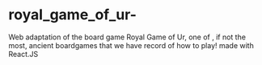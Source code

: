 # royal_game_of_ur-
Web adaptation of the board game Royal Game of Ur, one of , if not the most, ancient boardgames that we have record of how to play! made with React.JS

